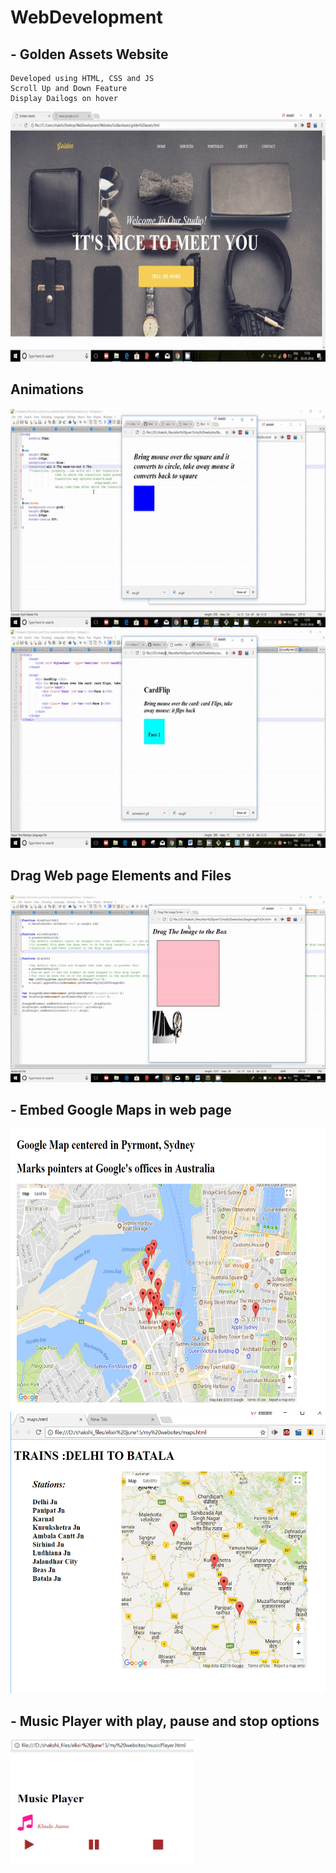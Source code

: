 # WebDevelopment

## - Golden Assets Website
    Developed using HTML, CSS and JS
    Scroll Up and Down Feature
    Display Dailogs on hover
<img src="https://github.com/shakshi/WebDevelopment/blob/master/Websites/GoldenAssets/goldenAssetsGif.gif" height="400px"/>
    
## Animations
<img src="https://github.com/shakshi/WebDevelopment/blob/master/Animations/animation1.gif" height="350px"/>
<img src="https://github.com/shakshi/WebDevelopment/blob/master/Animations/animation2.gif" height="350px"/>
   
 ## Drag Web page Elements and Files 
<img src="https://github.com/shakshi/WebDevelopment/blob/master/DragElements/dragDemo.gif" height="300px"/>

## - Embed Google Maps in web page
<img src="https://github.com/shakshi/WebDevelopment/blob/master/GoogleMapPointers/places_screenshot.PNG" height="450px"/>
<img src="https://github.com/shakshi/WebDevelopment/blob/master/GoogleMapPointers/places_screenshot2.PNG" height="450px"/>

## - Music Player with play, pause and stop options
<img src="https://github.com/shakshi/WebDevelopment/blob/master/MusicPlayer/musicPlayerScreenshot.PNG" height="200px"/>

    
    
